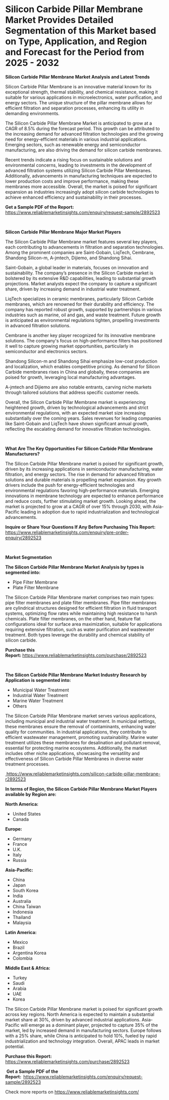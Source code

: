 <p><h1>Silicon Carbide Pillar Membrane Market Provides Detailed Segmentation of this Market based on Type, Application, and Region and Forecast for the Period from 2025 - 2032</h1></p><p><strong>Silicon Carbide Pillar Membrane Market Analysis and Latest Trends</strong></p>
<p><p>Silicon Carbide Pillar Membrane is an innovative material known for its exceptional strength, thermal stability, and chemical resistance, making it suitable for various applications in microelectronics, water purification, and energy sectors. The unique structure of the pillar membrane allows for efficient filtration and separation processes, enhancing its utility in demanding environments.</p><p>The Silicon Carbide Pillar Membrane Market is anticipated to grow at a CAGR of 8.5% during the forecast period. This growth can be attributed to the increasing demand for advanced filtration technologies and the growing need for energy-efficient materials in various industrial applications. Emerging sectors, such as renewable energy and semiconductor manufacturing, are also driving the demand for silicon carbide membranes.</p><p>Recent trends indicate a rising focus on sustainable solutions and environmental concerns, leading to investments in the development of advanced filtration systems utilizing Silicon Carbide Pillar Membranes. Additionally, advancements in manufacturing techniques are expected to lower production costs and improve performance, making these membranes more accessible. Overall, the market is poised for significant expansion as industries increasingly adopt silicon carbide technologies to achieve enhanced efficiency and sustainability in their processes.</p></p>
<p><strong>Get a Sample PDF of the Report:&nbsp;</strong> <a href="https://www.reliablemarketinsights.com/enquiry/request-sample/2892523?utm_campaign=3017&utm_medium=2&utm_source=Github&utm_content=ia&utm_term=15032025&utm_id=silicon-carbide-pillar-membrane">https://www.reliablemarketinsights.com/enquiry/request-sample/2892523</a></p>
<p>&nbsp;</p>
<p><strong>Silicon Carbide Pillar Membrane Major Market Players</strong></p>
<p><p>The Silicon Carbide Pillar Membrane market features several key players, each contributing to advancements in filtration and separation technologies. Among the prominent companies are Saint-Gobain, LiqTech, Cembrane, Shandong Silicon-m, A-jmtech, Dijiemo, and Shandong Sihai.</p><p>Saint-Gobain, a global leader in materials, focuses on innovation and sustainability. The company’s presence in the Silicon Carbide market is bolstered by its extensive R&D capabilities, leading to substantial growth projections. Market analysts expect the company to capture a significant share, driven by increasing demand in industrial water treatment.</p><p>LiqTech specializes in ceramic membranes, particularly Silicon Carbide membranes, which are renowned for their durability and efficiency. The company has reported robust growth, supported by partnerships in various industries such as marine, oil and gas, and waste treatment. Future growth is anticipated as environmental regulations tighten, propelling investments in advanced filtration solutions.</p><p>Cembrane is another key player recognized for its innovative membrane solutions. The company's focus on high-performance filters has positioned it well to capture growing market opportunities, particularly in semiconductor and electronics sectors. </p><p>Shandong Silicon-m and Shandong Sihai emphasize low-cost production and localization, which enables competitive pricing. As demand for Silicon Carbide membranes rises in China and globally, these companies are poised for growth, leveraging local manufacturing advantages.</p><p>A-jmtech and Dijiemo are also notable entrants, carving niche markets through tailored solutions that address specific customer needs.</p><p>Overall, the Silicon Carbide Pillar Membrane market is experiencing heightened growth, driven by technological advancements and strict environmental regulations, with an expected market size increasing substantially over the coming years. Sales revenues for leading companies like Saint-Gobain and LiqTech have shown significant annual growth, reflecting the escalating demand for innovative filtration technologies.</p></p>
<p>&nbsp;</p>
<p><strong>What Are The Key Opportunities For Silicon Carbide Pillar Membrane Manufacturers?</strong></p>
<p><p>The Silicon Carbide Pillar Membrane market is poised for significant growth, driven by its increasing applications in semiconductor manufacturing, water filtration, and energy sectors. The rise in demand for advanced filtration solutions and durable materials is propelling market expansion. Key growth drivers include the push for energy-efficient technologies and environmental regulations favoring high-performance materials. Emerging innovations in membrane technology are expected to enhance performance and reduce costs, further stimulating market growth. Looking ahead, the market is projected to grow at a CAGR of over 15% through 2030, with Asia-Pacific leading in adoption due to rapid industrialization and technological advancements.</p></p>
<p><strong>Inquire or Share Your Questions If Any Before Purchasing This Report:</strong> <a href="https://www.reliablemarketinsights.com/enquiry/pre-order-enquiry/2892523?utm_campaign=3017&utm_medium=2&utm_source=Github&utm_content=ia&utm_term=15032025&utm_id=silicon-carbide-pillar-membrane">https://www.reliablemarketinsights.com/enquiry/pre-order-enquiry/2892523</a></p>
<p>&nbsp;</p>
<p><strong>Market Segmentation</strong></p>
<p><strong>The Silicon Carbide Pillar Membrane Market Analysis by types is segmented into:</strong></p>
<p><ul><li>Pipe Filter Membrane</li><li>Plate Filter Membrane</li></ul></p>
<p><p>The Silicon Carbide Pillar Membrane market comprises two main types: pipe filter membranes and plate filter membranes. Pipe filter membranes are cylindrical structures designed for efficient filtration in fluid transport systems, optimizing flow rates while maintaining high resistance to harsh chemicals. Plate filter membranes, on the other hand, feature flat configurations ideal for surface area maximization, suitable for applications requiring extensive filtration, such as water purification and wastewater treatment. Both types leverage the durability and chemical stability of silicon carbide.</p></p>
<p><strong>Purchase this Report:&nbsp;</strong><a href="https://www.reliablemarketinsights.com/purchase/2892523?utm_campaign=3017&utm_medium=2&utm_source=Github&utm_content=ia&utm_term=15032025&utm_id=silicon-carbide-pillar-membrane">https://www.reliablemarketinsights.com/purchase/2892523</a></p>
<p>&nbsp;</p>
<p><strong>The Silicon Carbide Pillar Membrane Market Industry Research by Application is segmented into:</strong></p>
<p><ul><li>Municipal Water Treatment</li><li>Industrial Water Treatment</li><li>Marine Water Treatment</li><li>Others</li></ul></p>
<p><p>The Silicon Carbide Pillar Membrane market serves various applications, including municipal and industrial water treatment. In municipal settings, these membranes ensure the removal of contaminants, enhancing water quality for communities. In industrial applications, they contribute to efficient wastewater management, promoting sustainability. Marine water treatment utilizes these membranes for desalination and pollutant removal, essential for protecting marine ecosystems. Additionally, the market includes other niche applications, showcasing the versatility and effectiveness of Silicon Carbide Pillar Membranes in diverse water treatment processes.</p></p>
<p><a href="https://www.reliablemarketinsights.com/silicon-carbide-pillar-membrane-r2892523?utm_campaign=3017&utm_medium=2&utm_source=Github&utm_content=ia&utm_term=15032025&utm_id=silicon-carbide-pillar-membrane">&nbsp;https://www.reliablemarketinsights.com/silicon-carbide-pillar-membrane-r2892523</a></p>
<p><strong>In terms of Region, the Silicon Carbide Pillar Membrane Market Players available by Region are:</strong></p>
<p>
    <p> <strong> North America: </strong>
        <ul>
            <li>United States</li>
            <li>Canada</li>
        </ul>
        </p> 
    <p> <strong> Europe: </strong>
        <ul>
            <li>Germany</li>
            <li>France</li>
            <li>U.K.</li>
            <li>Italy</li>
            <li>Russia</li>
        </ul>
        </p> 
    <p> <strong> Asia-Pacific: </strong>
        <ul>
            <li>China</li>
            <li>Japan</li>
            <li>South Korea</li>
            <li>India</li>
            <li>Australia</li>
            <li>China Taiwan</li>
            <li>Indonesia</li>
            <li>Thailand</li>
            <li>Malaysia</li>
        </ul>
        </p> 
    <p> <strong> Latin America: </strong>
        <ul>
            <li>Mexico</li>
            <li>Brazil</li>
            <li>Argentina Korea</li>
            <li>Colombia</li>
        </ul>
        </p> 
    <p> <strong> Middle East & Africa: </strong>
        <ul>
            <li>Turkey</li>
            <li>Saudi</li>
            <li>Arabia</li>
            <li>UAE</li>
            <li>Korea</li>
        </ul>
    </p>
    </p>
<p><p>The Silicon Carbide Pillar Membrane market is poised for significant growth across key regions. North America is expected to maintain a substantial market share at 30%, driven by advanced industrial applications. Asia-Pacific will emerge as a dominant player, projected to capture 35% of the market, led by increased demand in manufacturing sectors. Europe follows with a 25% share, while China is anticipated to hold 10%, fueled by rapid industrialization and technology integration. Overall, APAC leads in market potential.</p></p>
<p><strong>Purchase this Report: </strong><a href="https://www.reliablemarketinsights.com/purchase/2892523?utm_campaign=3017&utm_medium=2&utm_source=Github&utm_content=ia&utm_term=15032025&utm_id=silicon-carbide-pillar-membrane">https://www.reliablemarketinsights.com/purchase/2892523</a></p>
<p>&nbsp;<strong>Get a Sample PDF of the Report:&nbsp;&nbsp;</strong><a href="https://www.reliablemarketinsights.com/enquiry/request-sample/2892523?utm_campaign=3017&utm_medium=2&utm_source=Github&utm_content=ia&utm_term=15032025&utm_id=silicon-carbide-pillar-membrane">https://www.reliablemarketinsights.com/enquiry/request-sample/2892523</a></p>
<p><strong></strong></p>
<p>Check more reports on <a href="https://www.reliablemarketinsights.com/?utm_campaign=3017&utm_medium=2&utm_source=Github&utm_content=ia&utm_term=15032025&utm_id=silicon-carbide-pillar-membrane">https://www.reliablemarketinsights.com/</a></p>